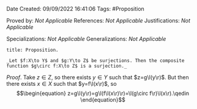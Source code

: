<div class="topSpace"></div>

Date Created: 09/09/2022 16:41:06
Tags: #Proposition

Proved by: _Not Applicable_
References: _Not Applicable_
Justifications: _Not Applicable_

Specializations: _Not Applicable_
Generalizations: _Not Applicable_

``` ad-Proposition
title: Proposition.

_Let $f:X\to Y$ and $g:Y\to Z$ be surjections. Then the composite function $g\circ f:X\to Z$ is a surjection._

```

_Proof_. Take $z\in Z$, so there exists $y\in Y$ such that $z=g\l(y\r)$. But then there exists $x\in X$ such that $y=f\l(x\r)$, so
$$\begin{equation}
    z=g\l(y\r)=g\l(f\l(x\r)\r)=\l(g\circ f\r)\l(x\r).\qedin
\end{equation}$$
